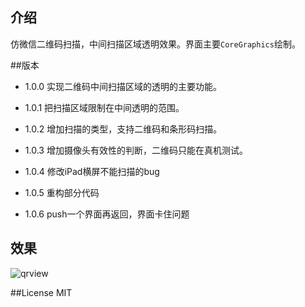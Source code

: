 ## 介绍

仿微信二维码扫描，中间扫描区域透明效果。界面主要`CoreGraphics`绘制。



##版本
*	1.0.0 实现二维码中间扫描区域的透明的主要功能。

*	1.0.1 把扫描区域限制在中间透明的范围。

*   1.0.2 增加扫描的类型，支持二维码和条形码扫描。

*	1.0.3 增加摄像头有效性的判断，二维码只能在真机测试。

*	1.0.4 修改iPad横屏不能扫描的bug

*	1.0.5 重构部分代码

*	1.0.6 push一个界面再返回，界面卡住问题

## 效果

![qrview](http://iosddimage.qiniudn.com/QRView.PNG)

##License
MIT